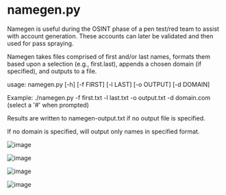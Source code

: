 # namegen.py

Namegen is useful during the OSINT phase of a pen test/red team to assist with account generation. These accounts can later be validated and then used for pass spraying. 

Namegen takes files comprised of first and/or last names, formats them based upon a selection (e.g., first.last), appends a chosen domain (if specified), and outputs to a file.

usage: namegen.py [-h] [-f FIRST] [-l LAST] [-o OUTPUT] [-d DOMAIN]

Example: ./namegen.py -f first.txt -l last.txt -o output.txt -d domain.com (select a '#' when prompted)

Results are written to namegen-output.txt if no output file is specified.

If no domain is specified, will output only names in specified format.

![image](https://user-images.githubusercontent.com/66240320/190865244-03c2745d-8def-45b4-9986-f09e344b3e74.png)

![image](https://user-images.githubusercontent.com/66240320/190867967-5e96c513-098c-4811-9f7f-88c118eed6d3.png)

![image](https://user-images.githubusercontent.com/66240320/190868014-f2cfc9ee-eee4-4400-a088-6883f5491918.png)

![image](https://user-images.githubusercontent.com/66240320/190867990-704f3c6c-ebeb-4b0a-b448-f0ae00cc735d.png)

